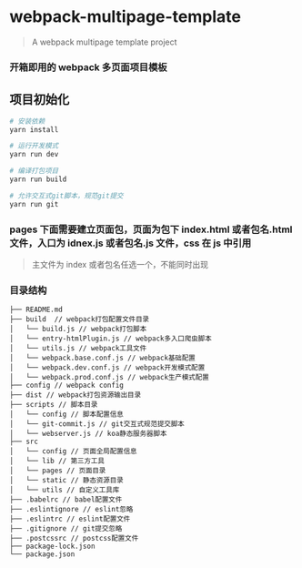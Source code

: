 # webpack-multipage-template

> A webpack multipage template project

### 开箱即用的 webpack 多页面项目模板

## 项目初始化

```bash
# 安装依赖
yarn install

# 运行开发模式
yarn run dev

# 编译打包项目
yarn run build

# 允许交互式git脚本，规范git提交
yarn run git
```

### pages 下面需要建立页面包，页面为包下 index.html 或者包名.html 文件，入口为 idnex.js 或者包名.js 文件，css 在 js 中引用

> 主文件为 index 或者包名任选一个，不能同时出现

### 目录结构

```
├── README.md
├── build  // webpack打包配置文件目录
│   └── build.js // webpack打包脚本
│   └── entry-htmlPlugin.js // webpack多入口爬虫脚本
│   └── utils.js // webpack工具文件
│   └── webpack.base.conf.js // webpack基础配置
│   └── webpack.dev.conf.js // webpack开发模式配置
│   └── webpack.prod.conf.js // webpack生产模式配置
├── config // webpack config
├── dist // webpack打包资源输出目录
├── scripts // 脚本目录
│   └── config // 脚本配置信息
│   └── git-commit.js // git交互式规范提交脚本
│   └── webserver.js // koa静态服务器脚本
├── src
│   └── config // 页面全局配置信息
│   └── lib // 第三方工具
│   └── pages // 页面目录
│   └── static // 静态资源目录
│   └── utils // 自定义工具库
├── .babelrc // babel配置文件
├── .eslintignore // eslint忽略
├── .eslintrc // eslint配置文件
├── .gitignore // git提交忽略
├── .postcssrc // postcss配置文件
├── package-lock.json
└── package.json

```
